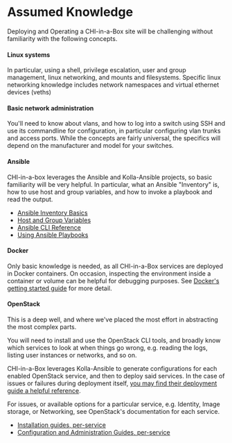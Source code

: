 # Assumed Knowledge

Deploying and Operating a CHI-in-a-Box site will be challenging without familiarity with the following concepts.

#### Linux systems

In particular, using a shell, privilege escalation, user and group management, linux networking, and mounts and filesystems. Specific linux networking knowledge includes network namespaces and virtual ethernet devices (veths)

#### Basic network administration

You'll need to know about vlans, and how to log into a switch using SSH and use its commandline for configuration, in particular configuring vlan trunks and access ports. While the concepts are fairly universal, the specifics will depend on the manufacturer and model for your switches.

#### Ansible

CHI-in-a-box leverages the Ansible and Kolla-Ansible projects, so basic familiarity will be very helpful. In particular, what an Ansible "Inventory" is, how to use host and group variables, and how to invoke a playbook and read the output.

* [Ansible Inventory Basics](https://docs.ansible.com/ansible/latest/inventory\_guide/intro\_inventory.html#inventory-basics-formats-hosts-and-groups)
* [Host and Group Variables](https://docs.ansible.com/ansible/latest/inventory\_guide/intro\_inventory.html#organizing-host-and-group-variables)
* [Ansible CLI Reference](https://docs.ansible.com/ansible/latest/command\_guide/index.html#command-guide-index)
* [Using Ansible Playbooks](https://docs.ansible.com/ansible/latest/playbook\_guide/index.html#playbook-guide-index)

#### Docker

Only basic knowledge is needed, as all CHI-in-a-Box services are deployed in Docker containers. On occasion, inspecting the environment inside a container or volume can be helpful for debugging purposes. See [Docker's getting started guide](https://docs.docker.com/get-started/) for more detail.

#### OpenStack

This is a deep well, and where we've placed the most effort in abstracting the most complex parts.

You will need to install and use the OpenStack CLI tools, and broadly know which services to look at when things go wrong, e.g. reading the logs, listing user instances or networks, and so on.

CHI-in-a-Box leverages Kolla-Ansible to generate configurations for each enabled OpenStack service, and then to deploy said services. In the case of issues or failures during deployment itself, [you may find their deployment guide a helpful reference](https://docs.openstack.org/project-deploy-guide/kolla-ansible/xena/).

For issues, or available options for a particular service, e.g. Identity, Image storage, or Networking, see OpenStack's documentation for each service.

* [Installation guides, per-service](https://docs.openstack.org/xena/install/)
* [Configuration and Administration Guides, per-service](https://docs.openstack.org/xena/admin/)

